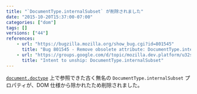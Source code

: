 ```yaml
---
title: "`DocumentType.internalSubset` が削除されました"
date: "2015-10-20T15:37:00-07:00"
categories: ["dom"]
tags: []
versions: ["44"]
references:
    - url: "https://bugzilla.mozilla.org/show_bug.cgi?id=801545"
      title: "Bug 801545 - Remove obsolete attribute: DocumentType.internalSubset"
    - url: "https://groups.google.com/d/topic/mozilla.dev.platform/u32smeY40Xw/discussion"
      title: "Intent to unship: DocumentType.internalSubset"
---
```

[`document.doctype`](https://developer.mozilla.org/docs/Web/API/Document/doctype) 上で参照できた古く無名の `DocumentType.internalSubset` プロパティが、DOM 仕様から除かれたため削除されました。
